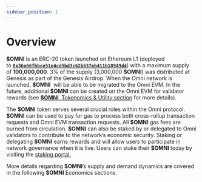 ```yaml
---
sidebar_position: 1
---
```


# Overview

**\$OMNI** is an ERC-20 token launched on Ethereum L1 (deployed to [**`0x36e66fbbce51e4cd5bd3c62b637eb411b18949d4`**](https://etherscan.io/token/0x36e66fbbce51e4cd5bd3c62b637eb411b18949d4)) with a maximum supply of **100,000,000**. 3% of the supply (3,000,000 **\$OMNI**) was distributed at Genesis as part of the Genesis Airdrop. When the Omni network is launched, **\$OMNI**  will be able to be migrated to the Omni EVM. In the future, additional **\$OMNI** can be created on the Omni EVM for validator rewards (see [**\$OMNI**  Tokenomics & Utility section](./tokenomics.md) for more details).

The **\$OMNI** token serves several crucial roles within the Omni protocol. **\$OMNI** can be used to pay for gas to process both cross-rollup transaction requests and Omni EVM transaction requests. All **\$OMNI** gas fees are burned from circulation. **\$OMNI** can also be staked by or delegated to Omni validators to contribute to the network’s economic security. Staking or delegating **\$OMNI** earns rewards and will allow users to participate in network governance when it is live. Users can stake their **\$OMNI** today by visiting the [staking portal.](https://claims.omni.network/)

More details regarding **\$OMNI**’s supply and demand dynamics are covered in the following **\$OMNI** Economics sections.
